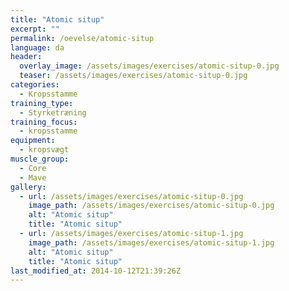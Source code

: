 ```yaml
---
title: "Atomic situp"
excerpt: ""
permalink: /oevelse/atomic-situp
language: da
header:
  overlay_image: /assets/images/exercises/atomic-situp-0.jpg
  teaser: /assets/images/exercises/atomic-situp-0.jpg
categories:
  - Kropsstamme
training_type: 
  - Styrketræning
training_focus: 
  - kropsstamme
equipment:
  - kropsvægt
muscle_group:
  - Core
  - Mave
gallery:
  - url: /assets/images/exercises/atomic-situp-0.jpg
    image_path: /assets/images/exercises/atomic-situp-0.jpg
    alt: "Atomic situp"
    title: "Atomic situp"
  - url: /assets/images/exercises/atomic-situp-1.jpg
    image_path: /assets/images/exercises/atomic-situp-1.jpg
    alt: "Atomic situp"
    title: "Atomic situp"
last_modified_at: 2014-10-12T21:39:26Z
---
```



